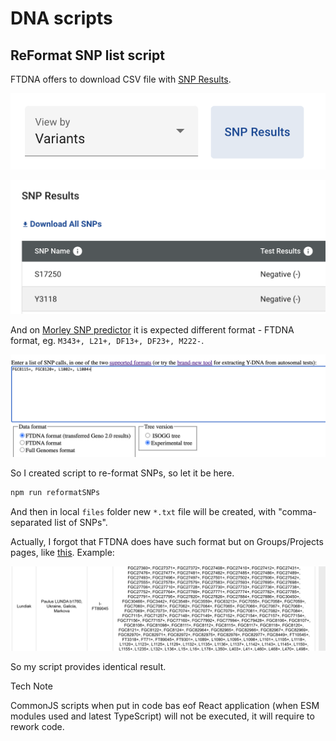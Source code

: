 DNA scripts
===

## ReFormat SNP list script


FTDNA offers to download CSV file with [SNP Results](https://www.familytreedna.com/my/y-dna-haplotree).

![img1](./reformat-SNPs/images/img1.png)

![img2](./reformat-SNPs/images/img2.png)

And on [Morley SNP predictor](https://ytree.morleydna.com/) it is expected different format - FTDNA format, eg. `M343+, L21+, DF13+, DF23+, M222-`.

![img3](./reformat-SNPs/images/img3.png)


So I created script to re-format SNPs, so let it be here.


```sh
npm run reformatSNPs
```

And then in local `files` folder new `*.txt` file will be created, with "comma-separated list of SNPs".


Actually, I forgot that FTDNA does have such format but on Groups/Projects pages, like [this](https://www.familytreedna.com/public/I2aHapGroup?iframe=ysnp). Example:

![img4](./reformat-SNPs/images/img4.png)

So my script provides identical result.


Tech Note

CommonJS scripts when put in code bas eof React application (when ESM modules used and latest TypeScript) will not be executed, it will require to rework code.


